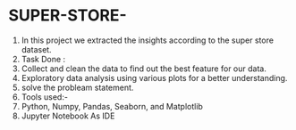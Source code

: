 # SUPER-STORE-
1) In this project we extracted the insights  according to the super store  dataset.
2) Task Done :
3) Collect and clean the data to find out the best feature for our data.
4) Exploratory data analysis using various plots for a better understanding.
5) solve the probleam statement.
6) Tools used:-
7) Python, Numpy, Pandas, Seaborn, and Matplotlib
8) Jupyter Notebook As IDE
